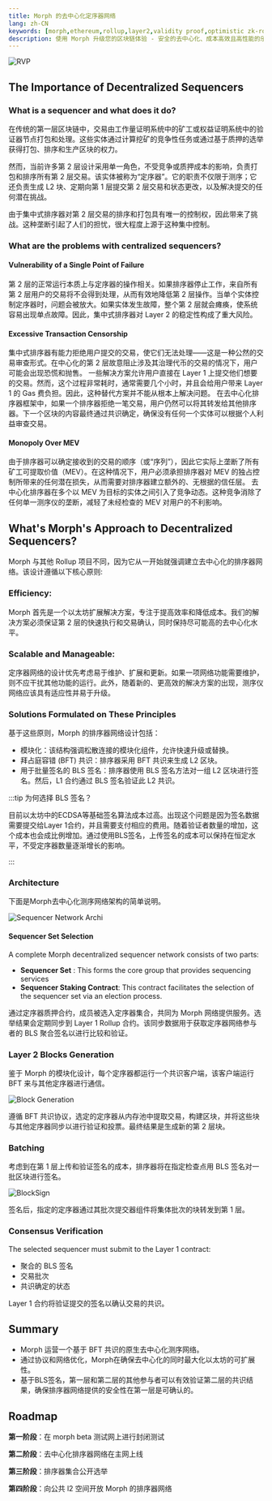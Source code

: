 ```yaml
---
title: Morph 的去中心化定序器网络
lang: zh-CN
keywords: [morph,ethereum,rollup,layer2,validity proof,optimistic zk-rollup]
description: 使用 Morph 升级您的区块链体验 - 安全的去中心化、成本高效且高性能的乐观 zk-rollup 解决方案。现在就试试吧！
---
```




![RVP](../../../assets/docs/protocol/dese/dseq1.jpg)


## The Importance of Decentralized Sequencers



### What is a sequencer and what does it do?

在传统的第一层区块链中，交易由工作量证明系统中的矿工或权益证明系统中的验证器节点打包和处理。这些实体通过计算挖矿的竞争性任务或通过基于质押的选举获得打包、排序和生产区块的权力。

然而，当前许多第 2 层设计采用单一角色，不受竞争或质押成本的影响，负责打包和排序所有第 2 层交易。该实体被称为“定序器”。它的职责不仅限于测序；它还负责生成 L2 块、定期向第 1 层提交第 2 层交易和状态更改，以及解决提交的任何潜在挑战。

由于集中式排序器对第 2 层交易的排序和打包具有唯一的控制权，因此带来了挑战。这种垄断引起了人们的担忧，很大程度上源于这种集中控制。


### What are the problems with centralized sequencers?

#### Vulnerability of a Single Point of Failure

第 2 层的正常运行本质上与定序器的操作相关。如果排序器停止工作，来自所有第 2 层用户的交易将不会得到处理，从而有效地降低第 2 层操作。当单个实体控制定序器时，问题会被放大。如果实体发生故障，整个第 2 层就会瘫痪，使系统容易出现单点故障。因此，集中式排序器对 Layer 2 的稳定性构成了重大风险。

#### Excessive Transaction Censorship

集中式排序器有能力拒绝用户提交的交易，使它们无法处理——这是一种公然的交易审查形式。在中心化的第 2 层故意阻止涉及其治理代币的交易的情况下，用户可能会出现恐慌和抛售。
一些解决方案允许用户直接在 Layer 1 上提交他们想要的交易。然而，这个过程非常耗时，通常需要几个小时，并且会给用户带来 Layer 1 的 Gas 费负担。因此，这种替代方案并不能从根本上解决问题。
在去中心化排序器框架中，如果一个排序器拒绝一笔交易，用户仍然可以将其转发给其他排序器。下一个区块的内容最终通过共识确定，确保没有任何一个实体可以根据个人利益审查交易。



#### Monopoly Over MEV

由于排序器可以确定接收到的交易的顺序（或“序列”），因此它实际上垄断了所有矿工可提取价值（MEV）。在这种情况下，用户必须承担排序器对 MEV 的独占控制所带来的任何潜在损失，从而需要对排序器建立额外的、无根据的信任层。
去中心化排序器在多个以 MEV 为目标的实体之间引入了竞争动态。这种竞争消除了任何单一测序仪的垄断，减轻了未经检查的 MEV 对用户的不利影响。



## What's Morph's Approach to Decentralized Sequencers?

Morph 与其他 Rollup 项目不同，因为它从一开始就强调建立去中心化的排序器网络。该设计遵循以下核心原则:

### Efficiency:​
Morph 首先是一个以太坊扩展解决方案，专注于提高效率和降低成本。我们的解决方案必须保证第 2 层的快速执行和交易确认，同时保持尽可能高的去中心化水平。

### Scalable and Manageable:​
定序器网络的设计优先考虑易于维护、扩展和更新。如果一项网络功能需要维护，则不应干扰其他功能的运行。此外，随着新的、更高效的解决方案的出现，测序仪网络应该具有适应性并易于升级。

### Solutions Formulated on These Principles​
基于这些原则，Morph 的排序器网络设计包括：
- 模块化：该结构强调松散连接的模块化组件，允许快速升级或替换。
- 拜占庭容错 (BFT) 共识：排序器采用 BFT 共识来生成 L2 区块。
- 用于批量签名的 BLS 签名：排序器使用 BLS 签名方法对一组 L2 区块进行签名。然后，L1 合约通过 BLS 签名验证此 L2 共识。


:::tip
为何选择 BLS 签名？

目前以太坊中的ECDSA等基础签名算法成本过高。出现这个问题是因为签名数据需要提交给Layer 1合约，并且需要支付相应的费用。随着验证者数量的增加，这个成本也会成比例增加。通过使用BLS签名，上传签名的成本可以保持在恒定水平，不受定序器数量逐渐增长的影响。

:::



### Architecture

下面是Morph去中心化测序网络架构的简单说明。


![Sequencer Network Archi](../../../assets/docs/protocol/dese/seq1.png)


#### Sequencer Set Selection

A complete Morph decentralized sequencer network consists of two parts:

- **Sequencer Set** : This forms the core group that provides sequencing services
- **Sequencer Staking Contract**: This contract facilitates the selection of the sequencer set via an election process. 

通过定序器质押合约，成员被选入定序器集合，共同为 Morph 网络提供服务。选举结果会定期同步到 Layer 1 Rollup 合约。该同步数据用于获取定序器网络参与者的 BLS 聚合签名以进行比较和验证。

### Layer 2 Blocks Generation

鉴于 Morph 的模块化设计，每个定序器都运行一个共识客户端，该客户端运行 BFT 来与其他定序器进行通信。

![Block Generation](../../../assets/docs/protocol/dese/block-con.png)

遵循 BFT 共识协议，选定的定序器从内存池中提取交易，构建区块，并将这些块与其他定序器同步以进行验证和投票。最终结果是生成新的第 2 层块。

### Batching

考虑到在第 1 层上传和验证签名的成本，排序器将在指定检查点用 BLS 签名对一批区块进行签名。

![BlockSign](../../../assets/docs/protocol/dese/batch-sign.png)

签名后，指定的定序器通过其批次提交器组件将集体批次的块转发到第 1 层。

### Consensus Verification

The selected sequencer must submit to the Layer 1 contract:

- 聚合的 BLS 签名
- 交易批次
- 共识确定的状态

Layer 1 合约将验证提交的签名以确认交易的共识。

## Summary 

- Morph 运营一个基于 BFT 共识的原生去中心化测序网络。
- 通过协议和网络优化，Morph在确保去中心化的同时最大化以太坊的可扩展性。
- 基于BLS签名，第一层和第二层的其他参与者可以有效验证第二层的共识结果，确保排序器网络提供的安全性在第一层是可确认的。


## Roadmap

**第一阶段**：在 morph beta 测试网上进行封闭测试

**第二阶段**：去中心化排序器网络在主网上线

**第三阶段**：排序器集合公开选举

**第四阶段**：向公共 l2 空间开放 Morph 的排序器网络
